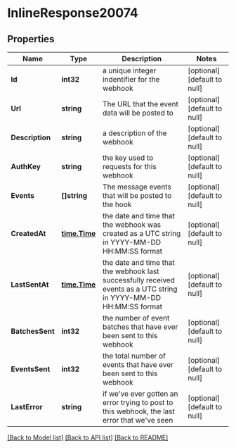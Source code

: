 # InlineResponse20074

## Properties
Name | Type | Description | Notes
------------ | ------------- | ------------- | -------------
**Id** | **int32** | a unique integer indentifier for the webhook | [optional] [default to null]
**Url** | **string** | The URL that the event data will be posted to | [optional] [default to null]
**Description** | **string** | a description of the webhook | [optional] [default to null]
**AuthKey** | **string** | the key used to requests for this webhook | [optional] [default to null]
**Events** | **[]string** | The message events that will be posted to the hook | [optional] [default to null]
**CreatedAt** | [**time.Time**](time.Time.md) | the date and time that the webhook was created as a UTC string in YYYY-MM-DD HH:MM:SS format | [optional] [default to null]
**LastSentAt** | [**time.Time**](time.Time.md) | the date and time that the webhook last successfully received events as a UTC string in YYYY-MM-DD HH:MM:SS format | [optional] [default to null]
**BatchesSent** | **int32** | the number of event batches that have ever been sent to this webhook | [optional] [default to null]
**EventsSent** | **int32** | the total number of events that have ever been sent to this webhook | [optional] [default to null]
**LastError** | **string** | if we&#39;ve ever gotten an error trying to post to this webhook, the last error that we&#39;ve seen | [optional] [default to null]

[[Back to Model list]](../README.md#documentation-for-models) [[Back to API list]](../README.md#documentation-for-api-endpoints) [[Back to README]](../README.md)


